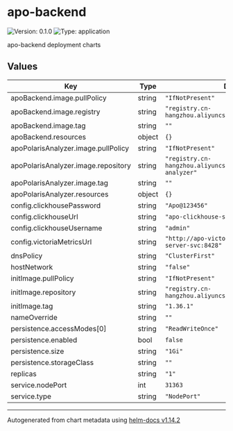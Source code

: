 # apo-backend

![Version: 0.1.0](https://img.shields.io/badge/Version-0.1.0-informational?style=flat-square) ![Type: application](https://img.shields.io/badge/Type-application-informational?style=flat-square)

apo-backend deployment charts

## Values

| Key | Type | Default | Description |
|-----|------|---------|-------------|
| apoBackend.image.pullPolicy | string | `"IfNotPresent"` |  |
| apoBackend.image.registry | string | `"registry.cn-hangzhou.aliyuncs.com/kindlingx"` |  |
| apoBackend.image.tag | string | `""` |  |
| apoBackend.resources | object | `{}` |  |
| apoPolarisAnalyzer.image.pullPolicy | string | `"IfNotPresent"` |  |
| apoPolarisAnalyzer.image.repository | string | `"registry.cn-hangzhou.aliyuncs.com/kindlingx/polaris-analyzer"` |  |
| apoPolarisAnalyzer.image.tag | string | `""` |  |
| apoPolarisAnalyzer.resources | object | `{}` |  |
| config.clickhousePassword | string | `"Apo@123456"` |  |
| config.clickhouseUrl | string | `"apo-clickhouse-svc:9000"` |  |
| config.clickhouseUsername | string | `"admin"` |  |
| config.victoriaMetricsUrl | string | `"http://apo-victoria-metrics-single-server-svc:8428"` |  |
| dnsPolicy | string | `"ClusterFirst"` |  |
| hostNetwork | string | `"false"` |  |
| initImage.pullPolicy | string | `"IfNotPresent"` |  |
| initImage.repository | string | `"registry.cn-hangzhou.aliyuncs.com/kindlingx/busybox"` |  |
| initImage.tag | string | `"1.36.1"` |  |
| nameOverride | string | `""` |  |
| persistence.accessModes[0] | string | `"ReadWriteOnce"` |  |
| persistence.enabled | bool | `false` |  |
| persistence.size | string | `"1Gi"` |  |
| persistence.storageClass | string | `""` |  |
| replicas | string | `"1"` |  |
| service.nodePort | int | `31363` |  |
| service.type | string | `"NodePort"` |  |

----------------------------------------------
Autogenerated from chart metadata using [helm-docs v1.14.2](https://github.com/norwoodj/helm-docs/releases/v1.14.2)
